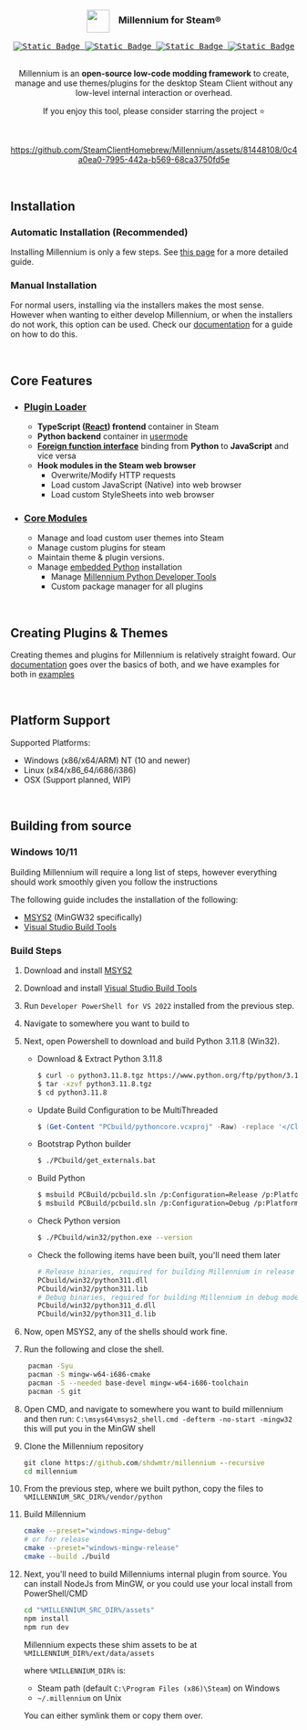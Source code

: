 <div align="center">
<!-- <img src="https://i.imgur.com/9qYPFSA.png" alt="Alt text" width="40">
  ## Millennium for Steam® -->

<h3><img align="center" height="40" src="https://i.imgur.com/9qYPFSA.png"> &nbsp; &nbsp;Millennium for Steam®</h3>


<kbd>
  <a href="https://steambrew.app/discord">
      <img alt="Static Badge" src="https://img.shields.io/badge/discord-green?labelColor=151B23&color=151B23&style=for-the-badge&logo=discord&logoColor=white" href="#">
  </a>
</kbd>
<kbd>
  <a href="https://steambrew.app">
      <img alt="Static Badge" src="https://img.shields.io/badge/website-green?labelColor=151B23&color=151B23&style=for-the-badge&logo=firefoxbrowser&logoColor=white" href="#">
  </a>
</kbd>
<kbd>
  <a href="https://docs.steambrew.app">
      <img alt="Static Badge" src="https://img.shields.io/badge/documentation-green?labelColor=151B23&color=151B23&style=for-the-badge&logo=readthedocs&logoColor=white" href="#">
  </a>
</kbd>
<kbd>
  <a href="#"  title="Lines of Code">
      <img alt="Static Badge" src="https://img.shields.io/endpoint?url=https%3A%2F%2Floc-counter.onrender.com%2F%3Frepo%3DSteamClientHomebrew%2FMillennium%26branch%3Dmain&style=for-the-badge&labelColor=%23151B23&color=%23151B23&logo=coderwall&label=&logoColor=white">
  </a>
</kbd>

<br>
<br>


Millennium is an **open-source low-code modding framework** to create, manage and use themes/plugins for the desktop Steam Client without any low-level internal interaction or overhead.

If you enjoy this tool, please consider starring the project ⭐

<br>

<!-- credits to https://github.com/clawdius for this intro video -->
https://github.com/SteamClientHomebrew/Millennium/assets/81448108/0c4a0ea0-7995-442a-b569-68ca3750fd5e

<br>
</div>

## Installation

### Automatic Installation (Recommended)

  Installing Millennium is only a few steps. See [this page](https://docs.steambrew.app/users/installing#automatic) for a more detailed guide.

### Manual Installation

For normal users, installing via the installers makes the most sense. However when wanting to either develop Millennium, or when the installers do not work, this option can be used. Check our [documentation](https://docs.steambrew.app/users/installing#manual) for a guide on how to do this.

&nbsp;

## Core Features

- ### [Plugin Loader](/src/)
  - **TypeScript ([React](https://react.dev/)) frontend** container in Steam
  - **Python backend** container in [usermode](https://en.wikipedia.org/wiki/User-Mode_Driver_Framework)
  - **[Foreign function interface](https://en.wikipedia.org/wiki/Foreign_function_interface)** binding from **Python** to **JavaScript** and vice versa
  - **Hook modules in the Steam web browser**
    - Overwrite/Modify HTTP requests
    - Load custom JavaScript (Native) into web browser
    - Load custom StyleSheets into web browser
- ### [Core Modules](/assets/)
  - Manage and load custom user themes into Steam
  - Manage custom plugins for steam
  - Maintain theme & plugin versions. 
  - Manage [embedded Python](https://www.python.org/downloads/release/python-3118/) installation
    - Manage [Millennium Python Developer Tools](https://pypi.org/project/millennium/)
    - Custom package manager for all plugins

&nbsp;

## Creating Plugins & Themes

Creating themes and plugins for Millennium is relatively straight foward. Our [documentation](https://docs.steambrew.app/developers) goes over the basics of both, 
and we have examples for both in [examples](./examples)

&nbsp;

## Platform Support


Supported Platforms:

- Windows (x86/x64/ARM) NT (10 and newer)
- Linux (x84/x86_64/i686/i386)
- OSX (Support planned, WIP)

&nbsp;

## Building from source

### Windows 10/11

Building Millennium will require a long list of steps, however everything should work smoothly given you follow the instructions

The following guide includes the installation of the following:
- [MSYS2](https://repo.msys2.org/distrib/x86_64/msys2-x86_64-20241208.exe) (MinGW32 specifically)
- [Visual Studio Build Tools ](https://aka.ms/vs/17/release/vs_BuildTools.exe)

### Build Steps
1. Download and install [MSYS2](https://repo.msys2.org/distrib/x86_64/msys2-x86_64-20241208.exe)
1. Download and install [Visual Studio Build Tools](https://aka.ms/vs/17/release/vs_BuildTools.exe)
1. Run `Developer PowerShell for VS 2022` installed from the previous step.
1. Navigate to somewhere you want to build to
1. Next, open Powershell to download and build Python 3.11.8 (Win32). 

    - Download & Extract Python 3.11.8 
      ```bash
      $ curl -o python3.11.8.tgz https://www.python.org/ftp/python/3.11.8/Python-3.11.8.tgz
      $ tar -xzvf python3.11.8.tgz
      $ cd python3.11.8
      ```

    - Update Build Configuration to be MultiThreaded
      ```ps1
      $ (Get-Content "PCbuild/pythoncore.vcxproj" -Raw) -replace '</ClCompile>', '<RuntimeLibrary Condition="`$(Configuration)|`$(Platform)"=="Release|Win32">MultiThreaded</RuntimeLibrary><RuntimeLibrary Condition="`$(Configuration)|`$(Platform)"=="Debug|Win32">MultiThreadedDebug</RuntimeLibrary></ClCompile>' | Set-Content "PCbuild/pythoncore.vcxproj"
      ```

    - Bootstrap Python builder
      ```bash
      $ ./PCbuild/get_externals.bat
      ```

    - Build Python 
      ```bash
      $ msbuild PCBuild/pcbuild.sln /p:Configuration=Release /p:Platform=Win32 /p:RuntimeLibrary=MT
      $ msbuild PCBuild/pcbuild.sln /p:Configuration=Debug /p:Platform=Win32 /p:RuntimeLibrary=MT
      ```

    - Check Python version
      ```bash
      $ ./PCbuild/win32/python.exe --version
      ```

    - Check the following items have been built, you'll need them later
      ```bash
      # Release binaries, required for building Millennium in release mode
      PCbuild/win32/python311.dll
      PCbuild/win32/python311.lib 
      # Debug binaries, required for building Millennium in debug mode
      PCbuild/win32/python311_d.dll
      PCbuild/win32/python311_d.lib
      ```

1. Now, open MSYS2, any of the shells should work fine.
1. Run the following and close the shell.
   ```bash
    pacman -Syu
    pacman -S mingw-w64-i686-cmake
    pacman -S --needed base-devel mingw-w64-i686-toolchain
    pacman -S git
   ```
1. Open CMD, and navigate to somewhere you want to build millennium and then run:
`C:\msys64\msys2_shell.cmd -defterm -no-start -mingw32` this will put you in the MinGW shell
1. Clone the Millennium repository
    ```cmd
    git clone https://github.com/shdwmtr/millennium --recursive
    cd millennium
    ```
1. From the previous step, where we built python, copy the files to `%MILLENNIUM_SRC_DIR%/vendor/python`
1. Build Millennium
    ```bash
    cmake --preset="windows-mingw-debug"
    # or for release
    cmake --preset="windows-mingw-release"
    cmake --build ./build
    ```

1. Next, you'll need to build Millenniums internal plugin from source. 
You can install NodeJs from MinGW, or you could use your local install from PowerShell/CMD

    ```bash
    cd "%MILLENNIUM_SRC_DIR%/assets"
    npm install
    npm run dev
    ```

    Millennium expects these shim assets to be at `%MILLENNIUM_DIR%/ext/data/assets`

    where `%MILLENNIUM_DIR%` is:
    - Steam path (default `C:\Program Files (x86)\Steam`) on Windows
    - `~/.millennium` on Unix

    You can either symlink them or copy them over. 


